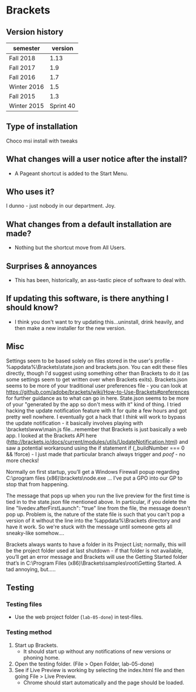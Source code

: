 # Brackets

## Version history

| semester | version |
| ---      | ---     |
| Fall 2018 | 1.13 |
| Fall 2017 | 1.9 |
| Fall 2016 | 1.7 |
| Winter 2016 | 1.5 |
| Fall 2015 | 1.3 |
| Winter 2015 | Sprint 40 |

## Type of installation

Choco msi install with tweaks

## What changes will a user notice after the install?

- A Pageant shortcut is added to the Start Menu.

## Who uses it?

I dunno - just nobody in our department. Joy.

## What changes from a default installation are made?

- Nothing but the shortcut move from All Users.

## Surprises & annoyances

- This has been, historically, an ass-tastic piece of software to deal with.

## If updating this software, is there anything I should know?

- I think you don't want to try updating this...uninstall, drink heavily, and then make a new installer for the new version.

## Misc

Settings seem to be based solely on files stored in the user's profile - %appdata%\Brackets\state.json and brackets.json. You can edit these files directly, though I'd suggest using something other than Brackets to do it (as some settings seem to get written over when Brackets exits). Brackets.json seems to be more of your traditional user preferences file - you can look at https://github.com/adobe/brackets/wiki/How-to-Use-Brackets#preferences for further guidance as to what can go in here. State.json seems to be more of your "generated by the app so don't mess with it" kind of thing. I tried hacking the update notification feature with it for quite a few hours and got pretty well nowhere.
I eventually got a hack that I *think* will work to bypass the update notification - it basically involves playing with <install dir>\brackets\www\main.js file...remember that Brackets is just basically a web app. I looked at the Brackets API here (http://brackets.io/docs/current/modules/utils/UpdateNotification.html) and saw a potential workaround using the if statement if (_buildNumber === 0 && !force) - I just made that particular branch always trigger and *poof* - no more checks! 

Normally on first startup, you’ll get a Windows Firewall popup regarding C:\program files (x86)\brackets\node.exe … I’ve put a GPO into our GP to stop that from happening.

The message that pops up when you run the live preview for the first time is tied in to the state.json file mentioned above. In particular, if you delete the line  "livedev.afterFirstLaunch": "true" line from the file, the message doesn't pop up. Problem is, the nature of the state file is such that you can't pop a version of it without the line into the %appdata%\Brackets directory and have it work. So we're stuck with the message until someone gets all sneaky-like somehow….

Brackets always wants to have a folder in its Project List; normally, this will be the project folder used at last shutdown - if that folder is not available, you’ll get an error message and Brackets will use the Getting Started folder that’s in C:\Program Files (x86)\Brackets\samples\root\Getting Started. A tad annoying, but…..


## Testing

### Testing files

- Use the web project folder (`lab-05-done`) in test-files.

### Testing method

1. Start up Brackets.
    - It should start up without any notifications of new versions or phoning home.
2. Open the testing folder. (File > Open Folder, lab-05-done)
3. See if Live Preview is working by selecting the index.html file and then going File > Live Preview.
    * Chrome should start automatically and the page should be loaded.
